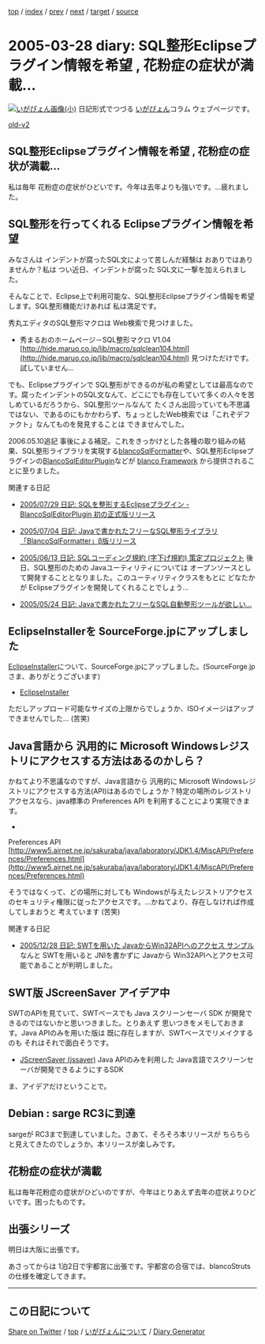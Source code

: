 [top](https://igapyon.github.io/diary/) 
 / [index](https://igapyon.github.io/diary/2005/index.html) 
 / [prev](https://igapyon.github.io/diary/2005/ig050326.html) 
 / [next](https://igapyon.github.io/diary/2005/ig050330.html) 
 / [target](https://igapyon.github.io/diary/2005/ig050328.html) 
 / [source](https://github.com/igapyon/diary/blob/gh-pages/2005/ig050328.html.src.md) 

2005-03-28 diary: SQL整形Eclipseプラグイン情報を希望 , 花粉症の症状が満載…
=====================================================================================================
[![いがぴょん画像(小)](https://igapyon.github.io/diary/images/iga200306s.jpg "いがぴょん")](https://igapyon.github.io/diary/memo/memoigapyon.html) 日記形式でつづる [いがぴょん](https://igapyon.github.io/diary/memo/memoigapyon.html)コラム ウェブページです。

[old-v2](ig050328-orig.html)

## SQL整形Eclipseプラグイン情報を希望 , 花粉症の症状が満載…

私は毎年 花粉症の症状がひどいです。今年は去年よりも強いです。…疲れました。


## SQL整形を行ってくれる Eclipseプラグイン情報を希望

みなさんは インデントが腐ったSQL文によって苦しんだ経験は おありではありませんか？私は つい近日、インデントが腐った SQL文に一撃を加えられました。

そんなことで、Eclipse上で利用可能な、SQL整形Eclipseプラグイン情報を希望します。SQL整形機能だけあれば 私は満足です。

秀丸エディタのSQL整形マクロは Web検索で見つけました。

* 秀まるおのホームページ－SQL整形マクロ V1.04
  [http://hide.maruo.co.jp/lib/macro/sqlclean104.html](http://hide.maruo.co.jp/lib/macro/sqlclean104.html)
  見つけただけです。試していません…

でも、Eclipseプラグインで SQL整形ができるのが私の希望としては最高なのです。腐ったインデントのSQL文なんて、どこにでも存在していて多くの人々を苦しめているだろうから、SQL整形ツールなんて たくさん出回っていても不思議ではない、であるのにもかかわらず、ちょっとしたWeb検索では「これぞデファクト」なんてものを発見することは できませんでした。

2006.05.10追記 事後による補足。これをきっかけとした各種の取り組みの結果、SQL整形ライブラリを実現する[blancoSqlFormatter](http://www.igapyon.jp/blanco/blancosqlformatter.html)や、SQL整形Eclipseプラグインの[BlancoSqlEditorPlugin](http://www.igapyon.jp/blanco/blancosqleditorplugin.html)などが [blanco Framework](http://www.igapyon.jp/blanco/blanco.ja.html) から提供されることに至りました。

関連する日記

* [2005/07/29 日記: SQLを整形するEclipseプラグイン - BlancoSqlEditorPlugin 初の正式版リリース](ig050729.html)
  
* [2005/07/04 日記: Javaで書かれたフリーなSQL整形ライブラリ「BlancoSqlFormatter」β版リリース](ig050704.html)
  
* [2005/06/13 日記: SQLコーディング規約 (字下げ規約) 策定プロジェクト](ig050613.html)
  後日、SQL整形のための Javaユーティリティについては オープンソースとして開発することとなりました。このユーティリティクラスをもとに どなたかが
  Eclipseプラグインを開発してくれることでしょう…
  
* [2005/05/24 日記: Javaで書かれたフリーなSQL自動整形ツールが欲しい…](ig050524.html)

## EclipseInstallerを SourceForge.jpにアップしました

[EclipseInstaller](http://www.igapyon.jp/igapyon/diary/keyword/eclipseinstaller.html)について、SourceForge.jpにアップしました。(SourceForge.jpさま、ありがとうございます)

* [EclipseInstaller](http://www.igapyon.jp/igapyon/diary/keyword/eclipseinstaller.html)

ただしアップロード可能なサイズの上限からでしょうか、ISOイメージはアップできませんでした… (苦笑)

## Java言語から 汎用的に Microsoft Windowsレジストリにアクセスする方法はあるのかしら？

かねてより不思議なのですが、Java言語から 汎用的に Microsoft Windowsレジストリにアクセスする方法(API)はあるのでしょうか？特定の場所のレジストリアクセスなら、java標準の Preferences API を利用することにより実現できます。

* 
Preferences API
  [http://www5.airnet.ne.jp/sakuraba/java/laboratory/JDK1.4/MiscAPI/Preferences/Preferences.html](http://www5.airnet.ne.jp/sakuraba/java/laboratory/JDK1.4/MiscAPI/Preferences/Preferences.html)

そうではなくって、どの場所に対しても Windowsが与えたレジストリアクセスのセキュリティ権限に従ったアクセスです。…かねてより、存在しなければ作成してしまおうと 考えています (苦笑)

関連する日記

* [2005/12/28 日記: SWTを用いた JavaからWin32APIへのアクセス サンプル](ig051228.html)
  なんと SWTを用いると JNIを書かずに Javaから Win32APIへとアクセス可能であることが判明しました。

## SWT版 JScreenSaver アイデア中

SWTのAPIを見ていて、SWTベースでも Java スクリーンセーバ SDK が開発できるのではないかと思いつきました。とりあえず 思いつきをメモしておきます。Java
APIのみを用いた版は 既に存在しますが、SWTベースでリメイクするのも それはそれで面白そうです。

* [JScreenSaver (jssaver)](../../soft/jssaver_ja.html)
  Java APIのみを利用した Java言語でスクリーンセーバが開発できるようにするSDK

ま、アイデアだけということで。

## Debian : sarge RC3に到達

sargeが RC3まで到達していました。さあて、そろそろ本リリースが ちらちらと見えてきたのでしょうか。本リリースが楽しみです。

## 花粉症の症状が満載

私は毎年花粉症の症状がひどいのですが、今年はとりあえず去年の症状よりひどいです。困ったものです。

## 出張シリーズ

明日は大阪に出張です。

あさってからは 1泊2日で宇都宮に出張です。宇都宮の合宿では、blancoStrutsの仕様を確定してきます。

----------------------------------------------------------------------------------------------------

## この日記について

[Share on Twitter](https://twitter.com/intent/tweet?hashtags=igapyon%2Cdiary%2C%E3%81%84%E3%81%8C%E3%81%B4%E3%82%87%E3%82%93&text=SQL%E6%95%B4%E5%BD%A2Eclipse%E3%83%97%E3%83%A9%E3%82%B0%E3%82%A4%E3%83%B3%E6%83%85%E5%A0%B1%E3%82%92%E5%B8%8C%E6%9C%9B+%2C+%E8%8A%B1%E7%B2%89%E7%97%87%E3%81%AE%E7%97%87%E7%8A%B6%E3%81%8C%E6%BA%80%E8%BC%89%E2%80%A6&url=https%3A%2F%2Figapyon.github.io%2Fdiary%2F2005%2Fig050328.html) / [top](../index.html) / [いがぴょんについて](https://igapyon.github.io/diary/memo/memoigapyon.html) / [Diary Generator](https://github.com/igapyon/igapyonv3)
